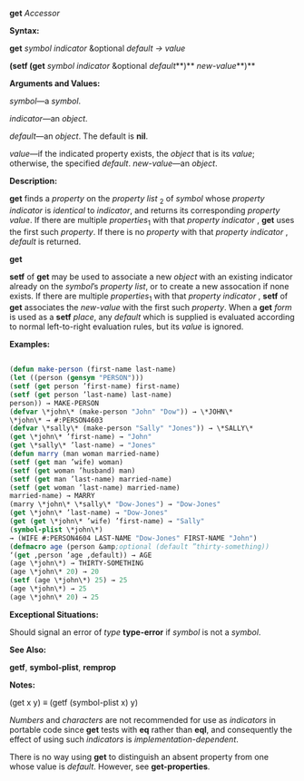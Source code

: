 **get** *Accessor* 



**Syntax:** 



**get** *symbol indicator* &amp;optional *default → value* 



**(setf (get** *symbol indicator* &amp;optional *default***)** *new-value***)** 



**Arguments and Values:** 



*symbol*—a *symbol*. 



*indicator*—an *object*. 



*default*—an *object*. The default is **nil**. 



*value*—if the indicated property exists, the *object* that is its *value*; otherwise, the specified *default*. *new-value*—an *object*. 



**Description:** 



**get** finds a *property* on the *property list* <sub>2</sub> of *symbol* whose *property indicator* is *identical* to *indicator*, and returns its corresponding *property value*. If there are multiple *properties*<sub>1</sub> with that *property indicator* , **get** uses the first such *property*. If there is no *property* with that *property indicator* , *default* is returned. 







 



 



**get** 



**setf** of **get** may be used to associate a new *object* with an existing indicator already on the *symbol*’s *property list*, or to create a new assocation if none exists. If there are multiple *properties*<sub>1</sub> with that *property indicator* , **setf** of **get** associates the *new-value* with the first such *property*. When a **get** *form* is used as a **setf** *place*, any *default* which is supplied is evaluated according to normal left-to-right evaluation rules, but its *value* is ignored. 



**Examples:**
```lisp
 
(defun make-person (first-name last-name) 
(let ((person (gensym "PERSON"))) 
(setf (get person ’first-name) first-name) 
(setf (get person ’last-name) last-name) 
person)) → MAKE-PERSON 
(defvar \*john\* (make-person "John" "Dow")) → \*JOHN\* 
\*john\* → #:PERSON4603 
(defvar \*sally\* (make-person "Sally" "Jones")) → \*SALLY\* 
(get \*john\* ’first-name) → "John" 
(get \*sally\* ’last-name) → "Jones" 
(defun marry (man woman married-name) 
(setf (get man ’wife) woman) 
(setf (get woman ’husband) man) 
(setf (get man ’last-name) married-name) 
(setf (get woman ’last-name) married-name) 
married-name) → MARRY 
(marry \*john\* \*sally\* "Dow-Jones") → "Dow-Jones" 
(get \*john\* ’last-name) → "Dow-Jones" 
(get (get \*john\* ’wife) ’first-name) → "Sally" 
(symbol-plist \*john\*) 
→ (WIFE #:PERSON4604 LAST-NAME "Dow-Jones" FIRST-NAME "John") 
(defmacro age (person &amp;optional (default ”thirty-something)) 
‘(get ,person ’age ,default)) → AGE 
(age \*john\*) → THIRTY-SOMETHING 
(age \*john\* 20) → 20 
(setf (age \*john\*) 25) → 25 
(age \*john\*) → 25 
(age \*john\* 20) → 25 

```
**Exceptional Situations:** 



Should signal an error of *type* **type-error** if *symbol* is not a *symbol*. 



**See Also:** 



**getf**, **symbol-plist**, **remprop** 



**Notes:** 



(get x y) *≡* (getf (symbol-plist x) y) 







 



 



*Numbers* and *characters* are not recommended for use as *indicators* in portable code since **get** tests with **eq** rather than **eql**, and consequently the effect of using such *indicators* is *implementation-dependent*. 



There is no way using **get** to distinguish an absent property from one whose value is *default*. However, see **get-properties**. 



